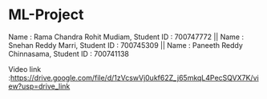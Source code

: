 # ML-Project
Name : Rama Chandra Rohit Mudiam, Student ID : 700747772 || Name : Snehan Reddy Marri, Student ID : 700745309 || Name : Paneeth Reddy Chinnasama, Student ID : 700741138 

Video link :https://drive.google.com/file/d/1zVcswVj0ukf62Z_j65mkqL4PecSQVX7K/view?usp=drive_link
